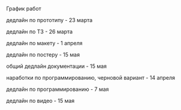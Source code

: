 График работ

дедлайн по прототипу - 23 марта

дедлайн по ТЗ - 26 марта

дедлайн по макету - 1 апреля

дедлайн по постеру - 15 мая

общий дедлайн документации - 15 мая

наработки по программированию, черновой вариант - 14 апреля

дедлайн по программированию - 7 мая

дедлайн по видео - 15 мая

